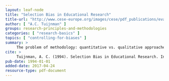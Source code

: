 ```yaml
---
layout: leaf-node
title: "Selection Bias in Educational Research"
title-url: "http://www.cese-europe.org/images/cese/pdf_publications/evaluating_education/evaluating_selection_bias.pdf"
author: [ "A.C. Tuijnman" ]
groups: research-principles-and-methodologies
categories: [ "research-basics" ]
topics: [ "controlling-for-biases" ]
summary: >
     The problem of methodology: quantitative vs. qualitative approaches, internal vs. external evaluation in this entry the conceptual and methodological problems arising from the use in educational research of samples drawn from selected or sell-selected populations are discussed.
cite: >
     Tuijnman, A. C. (1994). Selection Bias in Educational Research. International encyclopedia of education.
pub-date: 1994-01-01
added-date: 2017-04-24
resource-type: pdf-document
---
```

